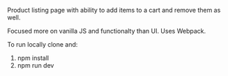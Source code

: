 Product listing page with ability to add items to a cart and remove them as well.

Focused more on vanilla JS and functionalty than UI. Uses Webpack.

To run locally clone and:

1. npm install
2. npm run dev